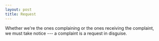 ```yaml
---
layout: post
title: Request
---
```


Whether we're the ones complaining or the ones receiving the complaint, we must take notice --- a complaint is a request in disguise.